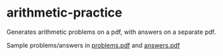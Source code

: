 # arithmetic-practice
Generates arithmetic problems on a pdf, with answers on a separate pdf.

Sample problems/answers in [problems.pdf](https://github.com/yshao0712/arithmetic-practice/blob/main/problems.pdf) and [answers.pdf](https://github.com/yshao0712/arithmetic-practice/blob/main/answers.pdf)
